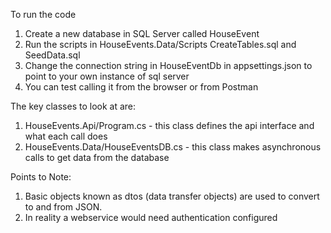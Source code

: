 To run the code</br>
1. Create a new database in SQL Server called HouseEvent
2. Run the scripts in HouseEvents.Data/Scripts CreateTables.sql and SeedData.sql
3. Change the connection string in HouseEventDb in appsettings.json to point to your own instance of sql server
4. You can test calling it from the browser or from Postman

The key classes to look at are:
1. HouseEvents.Api/Program.cs - this class defines the api interface and what each call does
2. HouseEvents.Data/HouseEventsDB.cs - this class makes asynchronous calls to get data from the database

Points to Note:
1. Basic objects known as dtos (data transfer objects) are used to convert to and from JSON. 
2. In reality a webservice would need authentication configured
